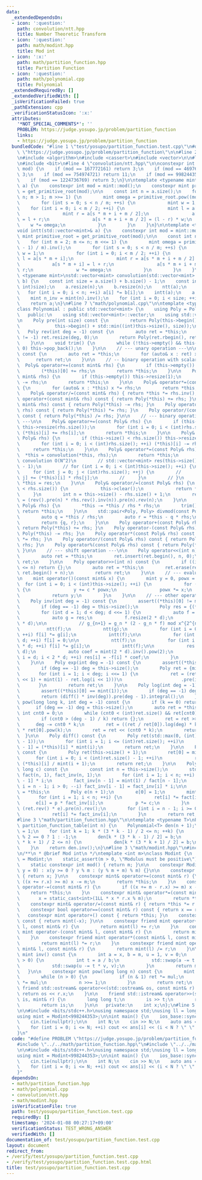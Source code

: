 ```yaml
---
data:
  _extendedDependsOn:
  - icon: ':question:'
    path: convolution/ntt.hpp
    title: Number Theoretic Transform
  - icon: ':question:'
    path: math/modint.hpp
    title: Mod int
  - icon: ':x:'
    path: math/partition_function.hpp
    title: Partition Function
  - icon: ':question:'
    path: math/polynomial.cpp
    title: Polynomial
  _extendedRequiredBy: []
  _extendedVerifiedWith: []
  _isVerificationFailed: true
  _pathExtension: cpp
  _verificationStatusIcon: ':x:'
  attributes:
    '*NOT_SPECIAL_COMMENTS*': ''
    PROBLEM: https://judge.yosupo.jp/problem/partition_function
    links:
    - https://judge.yosupo.jp/problem/partition_function
  bundledCode: "#line 1 \"test/yosupo/partition_function.test.cpp\"\n#define PROBLEM\
    \ \"https://judge.yosupo.jp/problem/partition_function\"\n\n#line 2 \"math/polynomial.cpp\"\
    \n#include <algorithm>\n#include <cassert>\n#include <vector>\n\n#line 2 \"convolution/ntt.hpp\"\
    \n#include <bit>\n#line 4 \"convolution/ntt.hpp\"\n\nconstexpr int get_primitive_root(int\
    \ mod) {\n    if (mod == 167772161) return 3;\n    if (mod == 469762049) return\
    \ 3;\n    if (mod == 754974721) return 11;\n    if (mod == 998244353) return 3;\n\
    \    if (mod == 1224736769) return 3;\n}\n\ntemplate <typename mint>\nvoid ntt(std::vector<mint>&\
    \ a) {\n    constexpr int mod = mint::mod();\n    constexpr mint primitive_root\
    \ = get_primitive_root(mod);\n\n    const int n = a.size();\n    for (int m =\
    \ n; m > 1; m >>= 1) {\n        mint omega = primitive_root.pow((mod - 1) / m);\n\
    \        for (int s = 0; s < n / m; ++s) {\n            mint w = 1;\n        \
    \    for (int i = 0; i < m / 2; ++i) {\n                mint l = a[s * m + i];\n\
    \                mint r = a[s * m + i + m / 2];\n                a[s * m + i]\
    \ = l + r;\n                a[s * m + i + m / 2] = (l - r) * w;\n            \
    \    w *= omega;\n            }\n        }\n    }\n}\n\ntemplate <typename mint>\n\
    void intt(std::vector<mint>& a) {\n    constexpr int mod = mint::mod();\n    constexpr\
    \ mint primitive_root = get_primitive_root(mod);\n\n    const int n = a.size();\n\
    \    for (int m = 2; m <= n; m <<= 1) {\n        mint omega = primitive_root.pow((mod\
    \ - 1) / m).inv();\n        for (int s = 0; s < n / m; ++s) {\n            mint\
    \ w = 1;\n            for (int i = 0; i < m / 2; ++i) {\n                mint\
    \ l = a[s * m + i];\n                mint r = a[s * m + i + m / 2] * w;\n    \
    \            a[s * m + i] = l + r;\n                a[s * m + i + m / 2] = l -\
    \ r;\n                w *= omega;\n            }\n        }\n    }\n}\n\ntemplate\
    \ <typename mint>\nstd::vector<mint> convolution(std::vector<mint> a, std::vector<mint>\
    \ b) {\n    const int size = a.size() + b.size() - 1;\n    const int n = std::bit_ceil((unsigned\
    \ int)size);\n    a.resize(n);\n    b.resize(n);\n    ntt(a);\n    ntt(b);\n \
    \   for (int i = 0; i < n; ++i) a[i] *= b[i];\n    intt(a);\n    a.resize(size);\n\
    \    mint n_inv = mint(n).inv();\n    for (int i = 0; i < size; ++i) a[i] *= n_inv;\n\
    \    return a;\n}\n#line 7 \"math/polynomial.cpp\"\n\ntemplate <typename mint>\n\
    class Polynomial : public std::vector<mint> {\n    using Poly = Polynomial;\n\n\
    \   public:\n    using std::vector<mint>::vector;\n    using std::vector<mint>::operator=;\n\
    \n    Poly pre(int size) const {\n        return Poly(this->begin(),\n       \
    \             this->begin() + std::min((int)this->size(), size));\n    }\n\n \
    \   Poly rev(int deg = -1) const {\n        auto ret = *this;\n        if (deg\
    \ != -1) ret.resize(deg, 0);\n        return Poly(ret.rbegin(), ret.rend());\n\
    \    }\n\n    void trim() {\n        while (!this->empty() && this->back() ==\
    \ 0) this->pop_back();\n    }\n\n    // --- unary operation ---\n\n    Poly& operator-()\
    \ const {\n        auto ret = *this;\n        for (auto& x : ret) x = -x;\n  \
    \      return ret;\n    }\n\n    // -- binary operation with scalar ---\n\n  \
    \  Poly& operator+=(const mint& rhs) {\n        if (this->empty()) this->resize(1);\n\
    \        (*this)[0] += rhs;\n        return *this;\n    }\n\n    Poly& operator-=(const\
    \ mint& rhs) {\n        if (this->empty()) this->resize(1);\n        (*this)[0]\
    \ -= rhs;\n        return *this;\n    }\n\n    Poly& operator*=(const mint& rhs)\
    \ {\n        for (auto& x : *this) x *= rhs;\n        return *this;\n    }\n\n\
    \    Poly& operator/=(const mint& rhs) { return *this *= rhs.inv(); }\n\n    Poly\
    \ operator+(const mint& rhs) const { return Poly(*this) += rhs; }\n    Poly operator-(const\
    \ mint& rhs) const { return Poly(*this) -= rhs; }\n    Poly operator*(const mint&\
    \ rhs) const { return Poly(*this) *= rhs; }\n    Poly operator/(const mint& rhs)\
    \ const { return Poly(*this) /= rhs; }\n\n    // --- binary operation with polynomial\
    \ ---\n\n    Poly& operator+=(const Poly& rhs) {\n        if (this->size() < rhs.size())\
    \ this->resize(rhs.size());\n        for (int i = 0; i < (int)rhs.size(); ++i)\
    \ (*this)[i] += rhs[i];\n        return *this;\n    }\n\n    Poly& operator-=(const\
    \ Poly& rhs) {\n        if (this->size() < rhs.size()) this->resize(rhs.size());\n\
    \        for (int i = 0; i < (int)rhs.size(); ++i) (*this)[i] -= rhs[i];\n   \
    \     return *this;\n    }\n\n    Poly& operator*=(const Poly& rhs) {\n      \
    \  *this = convolution(*this, rhs);\n        return *this;\n        // // naive\
    \ convolution O(N^2)\n        // std::vector<mint> res(this->size() + rhs.size()\
    \ - 1);\n        // for (int i = 0; i < (int)this->size(); ++i) {\n        //\
    \     for (int j = 0; j < (int)rhs.size(); ++j) {\n        //         res[i +\
    \ j] += (*this)[i] * rhs[j];\n        //     }\n        // }\n        // return\
    \ *this = res;\n    }\n\n    Poly& operator/=(const Poly& rhs) {\n        if (this->size()\
    \ < rhs.size()) {\n            this->clear();\n            return *this;\n   \
    \     }\n        int n = this->size() - rhs.size() + 1;\n        return *this\
    \ = (rev().pre(n) * rhs.rev().inv(n)).pre(n).rev(n);\n    }\n\n    Poly& operator%=(const\
    \ Poly& rhs) {\n        *this -= *this / rhs * rhs;\n        trim();\n       \
    \ return *this;\n    }\n\n    std::pair<Poly, Poly> divmod(const Poly& rhs) {\n\
    \        auto q = *this / rhs;\n        auto r = *this - q * rhs;\n        r.trim();\n\
    \        return {q, r};\n    }\n\n    Poly operator+(const Poly& rhs) const {\
    \ return Poly(*this) += rhs; }\n    Poly operator-(const Poly& rhs) const { return\
    \ Poly(*this) -= rhs; }\n    Poly operator*(const Poly& rhs) const { return Poly(*this)\
    \ *= rhs; }\n    Poly operator/(const Poly& rhs) const { return Poly(*this) /=\
    \ rhs; }\n    Poly operator%(const Poly& rhs) const { return Poly(*this) %= rhs;\
    \ }\n\n    // --- shift operation ---\n\n    Poly operator<<(int n) const {\n\
    \        auto ret = *this;\n        ret.insert(ret.begin(), n, 0);\n        return\
    \ ret;\n    }\n\n    Poly operator>>(int n) const {\n        if ((int)this->size()\
    \ <= n) return {};\n        auto ret = *this;\n        ret.erase(ret.begin(),\
    \ ret.begin() + n);\n        return ret;\n    }\n\n    // --- evaluation ---\n\
    \n    mint operator()(const mint& x) {\n        mint y = 0, powx = 1;\n      \
    \  for (int i = 0; i < (int)this->size(); ++i) {\n            for (auto c : *this)\
    \ {\n                y += c * powx;\n                powx *= x;\n            }\n\
    \            return y;\n        }\n    }\n\n    // --- other operations ---\n\n\
    \    Poly inv(int deg = -1) const {\n        assert((*this)[0] != mint(0));\n\
    \        if (deg == -1) deg = this->size();\n        Poly res = {(*this)[0].inv()};\n\
    \        for (int d = 1; d < deg; d <<= 1) {\n            auto f = pre(2 * d);\n\
    \            auto g = res;\n            f.resize(2 * d);\n            g.resize(2\
    \ * d);\n\n            // g_{n+1} = g_n * (2 - g_n * f) mod x^{2^{n+1}}\n\n  \
    \          ntt(f);\n            ntt(g);\n            for (int i = 0; i < 2 * d;\
    \ ++i) f[i] *= g[i];\n            intt(f);\n\n            for (int i = 0; i <\
    \ d; ++i) f[i] = 0;\n\n            ntt(f);\n            for (int i = 0; i < 2\
    \ * d; ++i) f[i] *= g[i];\n            intt(f);\n\n            res.resize(2 *\
    \ d);\n            auto coef = mint(2 * d).inv().pow(2);\n            for (int\
    \ i = d; i < 2 * d; ++i) res[i] = -f[i] * coef;\n        }\n        return res.pre(deg);\n\
    \    }\n\n    Poly exp(int deg = -1) const {\n        assert((*this)[0] == mint(0));\n\
    \        if (deg == -1) deg = this->size();\n        Poly ret = {mint(1)};\n \
    \       for (int i = 1; i < deg; i <<= 1) {\n            ret = (ret * (this->pre(i\
    \ << 1) + mint(1) - ret.log(i << 1)))\n                      .pre(i << 1);\n \
    \       }\n        return ret;\n    }\n\n    Poly log(int deg = -1) const {\n\
    \        assert((*this)[0] == mint(1));\n        if (deg == -1) deg = this->size();\n\
    \        return (diff() * inv(deg)).pre(deg - 1).integral();\n    }\n\n    Poly\
    \ pow(long long k, int deg = -1) const {\n        if (k == 0) return {1};\n  \
    \      if (deg == -1) deg = this->size();\n        auto ret = *this;\n       \
    \ int cnt0 = 0;\n        while (cnt0 < (int)ret.size() && ret[cnt0] == 0) ++cnt0;\n\
    \        if (cnt0 > (deg - 1) / k) return {};\n        ret = ret >> cnt0;\n  \
    \      deg -= cnt0 * k;\n        ret = ((ret / ret[0]).log(deg) * k).exp(deg)\
    \ * ret[0].pow(k);\n        ret = ret << (cnt0 * k);\n        return ret;\n  \
    \  }\n\n    Poly diff() const {\n        Poly ret(std::max(0, (int)this->size()\
    \ - 1));\n        for (int i = 1; i <= (int)ret.size(); ++i)\n            ret[i\
    \ - 1] = (*this)[i] * mint(i);\n        return ret;\n    }\n\n    Poly integral()\
    \ const {\n        Poly ret(this->size() + 1);\n        ret[0] = mint(0);\n  \
    \      for (int i = 0; i < (int)ret.size() - 1; ++i)\n            ret[i + 1] =\
    \ (*this)[i] / mint(i + 1);\n        return ret;\n    }\n\n    Poly taylor_shift(long\
    \ long c) const {\n        const int n = this->size();\n        std::vector<mint>\
    \ fact(n, 1), fact_inv(n, 1);\n        for (int i = 1; i < n; ++i) fact[i] = fact[i\
    \ - 1] * i;\n        fact_inv[n - 1] = mint(1) / fact[n - 1];\n        for (int\
    \ i = n - 1; i > 0; --i) fact_inv[i - 1] = fact_inv[i] * i;\n\n        auto ret\
    \ = *this;\n        Poly e(n + 1);\n        e[0] = 1;\n        mint p = c;\n \
    \       for (int i = 1; i < n; ++i) {\n            ret[i] *= fact[i];\n      \
    \      e[i] = p * fact_inv[i];\n            p *= c;\n        }\n        ret =\
    \ (ret.rev() * e).pre(n).rev();\n        for (int i = n - 1; i >= 0; --i) {\n\
    \            ret[i] *= fact_inv[i];\n        }\n        return ret;\n    }\n};\n\
    #line 3 \"math/partition_function.hpp\"\n\ntemplate <typename T>\nPolynomial<T>\
    \ partition_function_table(int n) {\n    Polynomial<T> den(n + 1);\n    den[0]\
    \ = 1;\n    for (int k = 1; k * (3 * k - 1) / 2 <= n; ++k) {\n        T b = k\
    \ % 2 == 0 ? 1 : -1;\n        den[k * (3 * k - 1) / 2] = b;\n        if (k * (3\
    \ * k + 1) / 2 <= n) {\n            den[k * (3 * k + 1) / 2] = b;\n        }\n\
    \    }\n    return den.inv();\n}\n#line 3 \"math/modint.hpp\"\n#include <iostream>\n\
    \n/**\n * @brief Mod int\n */\ntemplate <int m>\nclass Modint {\n    using mint\
    \ = Modint;\n    static_assert(m > 0, \"Modulus must be positive\");\n\n   public:\n\
    \    static constexpr int mod() { return m; }\n\n    constexpr Modint(long long\
    \ y = 0) : x(y >= 0 ? y % m : (y % m + m) % m) {}\n\n    constexpr int val() const\
    \ { return x; }\n\n    constexpr mint& operator+=(const mint& r) {\n        if\
    \ ((x += r.x) >= m) x -= m;\n        return *this;\n    }\n    constexpr mint&\
    \ operator-=(const mint& r) {\n        if ((x += m - r.x) >= m) x -= m;\n    \
    \    return *this;\n    }\n    constexpr mint& operator*=(const mint& r) {\n \
    \       x = static_cast<int>(1LL * x * r.x % m);\n        return *this;\n    }\n\
    \    constexpr mint& operator/=(const mint& r) { return *this *= r.inv(); }\n\n\
    \    constexpr bool operator==(const mint& r) const { return x == r.x; }\n\n \
    \   constexpr mint operator+() const { return *this; }\n    constexpr mint operator-()\
    \ const { return mint(-x); }\n\n    constexpr friend mint operator+(const mint&\
    \ l, const mint& r) {\n        return mint(l) += r;\n    }\n    constexpr friend\
    \ mint operator-(const mint& l, const mint& r) {\n        return mint(l) -= r;\n\
    \    }\n    constexpr friend mint operator*(const mint& l, const mint& r) {\n\
    \        return mint(l) *= r;\n    }\n    constexpr friend mint operator/(const\
    \ mint& l, const mint& r) {\n        return mint(l) /= r;\n    }\n\n    constexpr\
    \ mint inv() const {\n        int a = x, b = m, u = 1, v = 0;\n        while (b\
    \ > 0) {\n            int t = a / b;\n            std::swap(a -= t * b, b);\n\
    \            std::swap(u -= t * v, v);\n        }\n        return mint(u);\n \
    \   }\n\n    constexpr mint pow(long long n) const {\n        mint ret(1), mul(x);\n\
    \        while (n > 0) {\n            if (n & 1) ret *= mul;\n            mul\
    \ *= mul;\n            n >>= 1;\n        }\n        return ret;\n    }\n\n   \
    \ friend std::ostream& operator<<(std::ostream& os, const mint& r) {\n       \
    \ return os << r.x;\n    }\n\n    friend std::istream& operator>>(std::istream&\
    \ is, mint& r) {\n        long long t;\n        is >> t;\n        r = mint(t);\n\
    \        return is;\n    }\n\n   private:\n    int x;\n};\n#line 5 \"test/yosupo/partition_function.test.cpp\"\
    \n\n#include <bits/stdc++.h>\nusing namespace std;\nusing ll = long long;\n\n\
    using mint = Modint<998244353>;\n\nint main() {\n    ios_base::sync_with_stdio(false);\n\
    \    cin.tie(nullptr);\n\n    int N;\n    cin >> N;\n    auto ans = partition_function_table<mint>(N);\n\
    \    for (int i = 0; i <= N; ++i) cout << ans[i] << (i < N ? \" \" : \"\\n\");\n\
    }\n"
  code: "#define PROBLEM \"https://judge.yosupo.jp/problem/partition_function\"\n\n\
    #include \"../../math/partition_function.hpp\"\n#include \"../../math/modint.hpp\"\
    \n\n#include <bits/stdc++.h>\nusing namespace std;\nusing ll = long long;\n\n\
    using mint = Modint<998244353>;\n\nint main() {\n    ios_base::sync_with_stdio(false);\n\
    \    cin.tie(nullptr);\n\n    int N;\n    cin >> N;\n    auto ans = partition_function_table<mint>(N);\n\
    \    for (int i = 0; i <= N; ++i) cout << ans[i] << (i < N ? \" \" : \"\\n\");\n\
    }"
  dependsOn:
  - math/partition_function.hpp
  - math/polynomial.cpp
  - convolution/ntt.hpp
  - math/modint.hpp
  isVerificationFile: true
  path: test/yosupo/partition_function.test.cpp
  requiredBy: []
  timestamp: '2024-01-08 00:27:17+09:00'
  verificationStatus: TEST_WRONG_ANSWER
  verifiedWith: []
documentation_of: test/yosupo/partition_function.test.cpp
layout: document
redirect_from:
- /verify/test/yosupo/partition_function.test.cpp
- /verify/test/yosupo/partition_function.test.cpp.html
title: test/yosupo/partition_function.test.cpp
---
```

